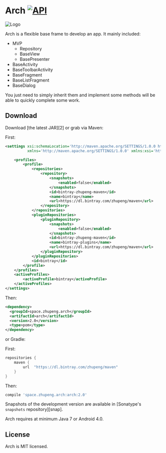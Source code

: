 Arch [![API](https://img.shields.io/badge/API-14%2B-blue.svg?style=flat)](https://android-arsenal.com/api?level=14)
============

![Logo](http://ob0r3vf26.bkt.clouddn.com/arch-logo.png)

Arch is a flexible base frame to develop an app. It mainly included:

* MVP
    * Repository
    * BaseView
    * BasePresenter
* BaseActivity
* BaseToolbarActivity
* BaseFragment
* BaseListFragment
* BaseDialog

You just need to simply inherit them and implement some methods will be able to quickly complete some work.

Download
--------
Download [the latest JAR][2] or grab via Maven:

First:

```xml
<settings xsi:schemaLocation='http://maven.apache.org/SETTINGS/1.0.0 http://maven.apache.org/xsd/settings-1.0.0.xsd'
          xmlns='http://maven.apache.org/SETTINGS/1.0.0' xmlns:xsi='http://www.w3.org/2001/XMLSchema-instance'>

    <profiles>
        <profile>
            <repositories>
                <repository>
                    <snapshots>
                        <enabled>false</enabled>
                    </snapshots>
                    <id>bintray-zhupeng-maven</id>
                    <name>bintray</name>
                    <url>https://dl.bintray.com/zhupeng/maven</url>
                </repository>
            </repositories>
            <pluginRepositories>
                <pluginRepository>
                    <snapshots>
                        <enabled>false</enabled>
                    </snapshots>
                    <id>bintray-zhupeng-maven</id>
                    <name>bintray-plugins</name>
                    <url>https://dl.bintray.com/zhupeng/maven</url>
                </pluginRepository>
            </pluginRepositories>
            <id>bintray</id>
        </profile>
    </profiles>
    <activeProfiles>
        <activeProfile>bintray</activeProfile>
    </activeProfiles>
</settings>
```
Then:

```xml
<dependency>
  <groupId>space.zhupeng.arch</groupId>
  <artifactId>arch</artifactId>
  <version>2.0</version>
  <type>pom</type>
</dependency>
```
or Gradle:

First:

```groovy
repositories {
    maven {
        url  "https://dl.bintray.com/zhupeng/maven"
    }
}
```

Then:

```groovy
compile 'space.zhupeng.arch:arch:2.0'
```
Snapshots of the development version are available in [Sonatype's `snapshots` repository][snap].

Arch requires at minimum Java 7 or Android 4.0.

License
-------

Arch is MIT licensed.
